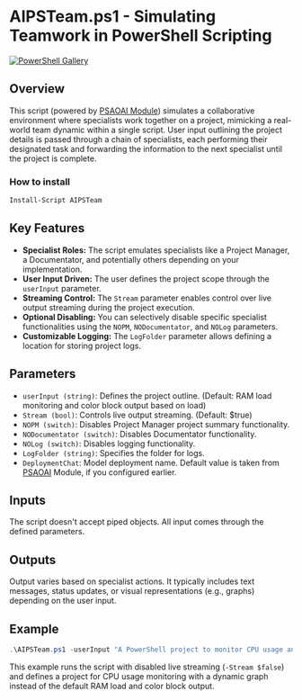 # AIPSTeam.ps1 - Simulating Teamwork in PowerShell Scripting

[![PowerShell Gallery](https://img.shields.io/powershellgallery/dt/AIPSTeam)](https://www.powershellgallery.com/packages/AIPSTeam)

## Overview

This script (powered by [PSAOAI Module](https://github.com/voytas75/AzureOpenAI-PowerShell/tree/master/PSAOAI)) simulates a collaborative environment where specialists work together on a project, mimicking a real-world team dynamic within a single script. User input outlining the project details is passed through a chain of specialists, each performing their designated task and forwarding the information to the next specialist until the project is complete.

### How to install

```powershell
Install-Script AIPSTeam
```

## Key Features

* **Specialist Roles:** The script emulates specialists like a Project Manager, a Documentator, and potentially others depending on your implementation.
* **User Input Driven:** The user defines the project scope through the `userInput` parameter.
* **Streaming Control:** The `Stream` parameter enables control over live output streaming during the project execution.
* **Optional Disabling:** You can selectively disable specific specialist functionalities using the `NOPM`, `NODocumentator`, and `NOLog` parameters.
* **Customizable Logging:** The `LogFolder` parameter allows defining a location for storing project logs.

## Parameters

* `userInput (string)`: Defines the project outline. (Default: RAM load monitoring and color block output based on load)
* `Stream (bool)`: Controls live output streaming. (Default: $true)
* `NOPM (switch)`: Disables Project Manager project summary functionality.
* `NODocumentator (switch)`: Disables Documentator functionality.
* `NOLog (switch)`: Disables logging functionality.
* `LogFolder (string)`: Specifies the folder for logs.
* `DeploymentChat`: Model deployment name. Default value is taken from [PSAOAI](https://github.com/voytas75/AzureOpenAI-PowerShell/blob/master/PSAOAI/README.md#powershell-azure-openai-psaoai-module) Module, if you configured earlier.

## Inputs

The script doesn't accept piped objects. All input comes through the defined parameters.

## Outputs

Output varies based on specialist actions. It typically includes text messages, status updates, or visual representations (e.g., graphs) depending on the user input.

## Example

```powershell
.\AIPSTeam.ps1 -userInput "A PowerShell project to monitor CPU usage and display dynamic graph." -Stream $false -DeploymentChat "GPT-4"
```

This example runs the script with disabled live streaming (`-Stream $false`) and defines a project for CPU usage monitoring with a dynamic graph instead of the default RAM load and color block output.

